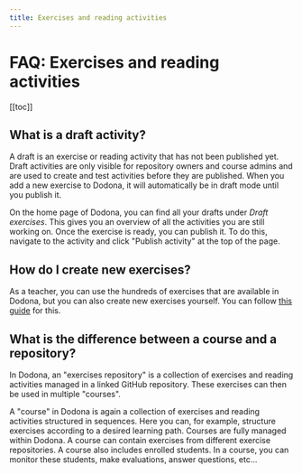```yaml
---
title: Exercises and reading activities
---
```


# FAQ: Exercises and reading activities

[[toc]]

## What is a draft activity? <Badge type="tip" text="teacher" />
A draft is an exercise or reading activity that has not been published yet. Draft activities are only visible for repository owners and course admins and are used to create and test activities before they are published. When you add a new exercise to Dodona, it will automatically be in draft mode until you publish it.

On the home page of Dodona, you can find all your drafts under _Draft exercises_. This gives you an overview of all the activities you are still working on. Once the exercise is ready, you can publish it. To do this, navigate to the activity and click "Publish activity" at the top of the page.

## How do I create new exercises? <Badge type="tip" text="teacher" />
As a teacher, you can use the hundreds of exercises that are available in Dodona, but you can also create new exercises yourself. You can follow [this guide](/en/guides/exercises/creating-exercises/introduction) for this.

## What is the difference between a course and a repository? <Badge type="tip" text="teacher" />
In Dodona, an "exercises repository" is a collection of exercises and reading activities managed in a linked GitHub repository.
These exercises can then be used in multiple "courses".

A "course" in Dodona is again a collection of exercises and reading activities structured in sequences.
Here you can, for example, structure exercises according to a desired learning path.
Courses are fully managed within Dodona.
A course can contain exercises from different exercise repositories.
A course also includes enrolled students.
In a course, you can monitor these students, make evaluations, answer questions, etc...
